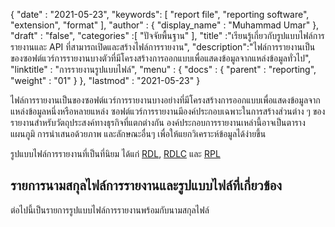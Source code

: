 {
  "date" : "2021-05-23",
  "keywords": [ "report file", "reporting software", "extension", "format" ],
  "author" : {
    "display_name" : "Muhammad Umar"
},
  "draft" : "false",
  "categories" :[ "ปัจจัยพื้นฐาน" ],
  "title" :"เรียนรู้เกี่ยวกับรูปแบบไฟล์การรายงานและ API ที่สามารถเปิดและสร้างไฟล์การรายงาน",
  "description":"ไฟล์การรายงานเป็นของซอฟต์แวร์การรายงานบางตัวที่มีโครงสร้างการออกแบบเพื่อแสดงข้อมูลจากแหล่งข้อมูลทั่วไป",
  "linktitle" : "การรายงานรูปแบบไฟล์",
  "menu" : {
    "docs" : {
      "parent" : "reporting",
      "weight" : "01"
}
},
  "lastmod" : "2021-05-23"
}

ไฟล์การรายงานเป็นของซอฟต์แวร์การรายงานบางอย่างที่มีโครงสร้างการออกแบบเพื่อแสดงข้อมูลจากแหล่งข้อมูลหนึ่งหรือหลายแหล่ง ซอฟต์แวร์การรายงานมีองค์ประกอบเฉพาะในการสร้างส่วนต่าง ๆ ของรายงานสำหรับวัตถุประสงค์ทางธุรกิจที่แตกต่างกัน องค์ประกอบการรายงานเหล่านี้อาจเป็นตาราง แผนภูมิ การนำเสนอด้วยภาพ และลักษณะอื่นๆ เพื่อให้แยกวิเคราะห์ข้อมูลได้ง่ายขึ้น

รูปแบบไฟล์การรายงานที่เป็นที่นิยม ได้แก่ [RDL](/th/reporting/rdl/), [RDLC](/th/reporting/rdlc/) และ [RPL](/th/reporting/rpl/)


## รายการนามสกุลไฟล์การรายงานและรูปแบบไฟล์ที่เกี่ยวข้อง

ต่อไปนี้เป็นรายการรูปแบบไฟล์การรายงานพร้อมกับนามสกุลไฟล์

